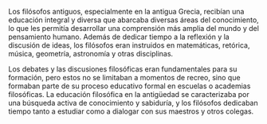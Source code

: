 Los filósofos antiguos, especialmente en la antigua Grecia, recibían una educación integral y diversa que abarcaba diversas áreas del conocimiento, lo que les permitía desarrollar una comprensión más amplia del mundo y del pensamiento humano. Además de dedicar tiempo a la reflexión y la discusión de ideas, los filósofos eran instruidos en matemáticas, retórica, música, geometría, astronomía y otras disciplinas.

Los debates y las discusiones filosóficas eran fundamentales para su formación, pero estos no se limitaban a momentos de recreo, sino que formaban parte de su proceso educativo formal en escuelas o academias filosóficas. La educación filosófica en la antigüedad se caracterizaba por una búsqueda activa de conocimiento y sabiduría, y los filósofos dedicaban tiempo tanto a estudiar como a dialogar con sus maestros y otros colegas.